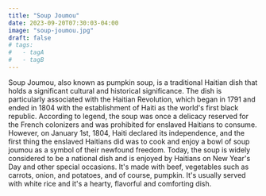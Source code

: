 ```yaml
---
title: "Soup Joumou"
date: 2023-09-20T07:30:03-04:00
image: "soup-joumou.jpg"
draft: false
# tags:
#   - tagA
#   - tagB
---
```

Soup Joumou, also known as pumpkin soup, is a traditional Haitian dish that holds a significant cultural and historical significance. The dish is particularly associated with the Haitian Revolution, which began in 1791 and ended in 1804 with the establishment of Haiti as the world's first black republic. According to legend, the soup was once a delicacy reserved for the French colonizers and was prohibited for enslaved Haitians to consume. However, on January 1st, 1804, Haiti declared its independence, and the first thing the enslaved Haitians did was to cook and enjoy a bowl of soup joumou as a symbol of their newfound freedom. Today, the soup is widely considered to be a national dish and is enjoyed by Haitians on New Year's Day and other special occasions. It's made with beef, vegetables such as carrots, onion, and potatoes, and of course, pumpkin. It's usually served with white rice and it's a hearty, flavorful and comforting dish.
